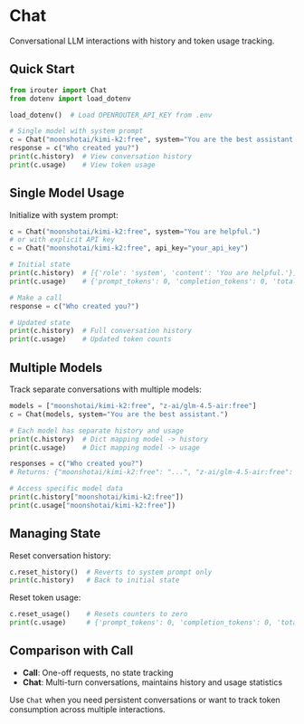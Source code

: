 # Chat

Conversational LLM interactions with history and token usage tracking.

## Quick Start

```python
from irouter import Chat
from dotenv import load_dotenv

load_dotenv()  # Load OPENROUTER_API_KEY from .env

# Single model with system prompt
c = Chat("moonshotai/kimi-k2:free", system="You are the best assistant.")
response = c("Who created you?")
print(c.history)  # View conversation history
print(c.usage)    # View token usage
```

## Single Model Usage

Initialize with system prompt:

```python
c = Chat("moonshotai/kimi-k2:free", system="You are helpful.")
# or with explicit API key
c = Chat("moonshotai/kimi-k2:free", api_key="your_api_key")

# Initial state
print(c.history)  # [{'role': 'system', 'content': 'You are helpful.'}]
print(c.usage)    # {'prompt_tokens': 0, 'completion_tokens': 0, 'total_tokens': 0}

# Make a call
response = c("Who created you?")

# Updated state
print(c.history)  # Full conversation history
print(c.usage)    # Updated token counts
```

## Multiple Models

Track separate conversations with multiple models:

```python
models = ["moonshotai/kimi-k2:free", "z-ai/glm-4.5-air:free"]
c = Chat(models, system="You are the best assistant.")

# Each model has separate history and usage
print(c.history)  # Dict mapping model -> history
print(c.usage)    # Dict mapping model -> usage

responses = c("Who created you?")
# Returns: {"moonshotai/kimi-k2:free": "...", "z-ai/glm-4.5-air:free": "..."}

# Access specific model data
print(c.history["moonshotai/kimi-k2:free"])
print(c.usage["moonshotai/kimi-k2:free"])
```

## Managing State

Reset conversation history:

```python
c.reset_history()  # Reverts to system prompt only
print(c.history)   # Back to initial state
```

Reset token usage:

```python
c.reset_usage()    # Resets counters to zero
print(c.usage)     # {'prompt_tokens': 0, 'completion_tokens': 0, 'total_tokens': 0}
```

## Comparison with Call

- **Call**: One-off requests, no state tracking
- **Chat**: Multi-turn conversations, maintains history and usage statistics

Use `Chat` when you need persistent conversations or want to track token consumption across multiple interactions.